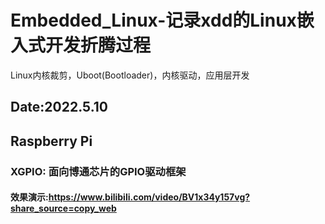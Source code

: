 <!--
 * @Author: Chengsen Dong 1034029664@qq.com
 * @Date: 2022-06-09 10:03:05
 * @LastEditors: Chengsen Dong 1034029664@qq.com
 * @LastEditTime: 2022-12-30 12:30:36
 * @FilePath: /Embedded_Linux/README.md
 * @Description: 这是默认设置,请设置`customMade`, 打开koroFileHeader查看配置 进行设置: https://github.com/OBKoro1/koro1FileHeader/wiki/%E9%85%8D%E7%BD%AE
-->
# Embedded_Linux-记录xdd的Linux嵌入式开发折腾过程

Linux内核裁剪，Uboot(Bootloader)，内核驱动，应用层开发

## Date:2022.5.10


## Raspberry Pi
### XGPIO: 面向博通芯片的GPIO驱动框架
#### 效果演示:https://www.bilibili.com/video/BV1x34y157vg?share_source=copy_web
